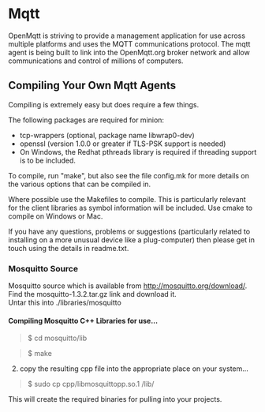 # Mqtt
OpenMqtt is striving to provide a management application for use across multiple platforms and uses the MQTT communications protocol.  The mqtt agent is being built to link into the OpenMqtt.org broker network and allow communications and control of millions of computers.

## Compiling Your Own Mqtt Agents
Compiling is extremely easy but does require a few things.

The following packages are required for minion:

* tcp-wrappers (optional, package name libwrap0-dev)
* openssl (version 1.0.0 or greater if TLS-PSK support is needed)
* On Windows, the Redhat pthreads library is required if threading support is
  to be included.

To compile, run "make", but also see the file config.mk for more details on the
various options that can be compiled in.

Where possible use the Makefiles to compile. This is particularly relevant for
the client libraries as symbol information will be included.  Use cmake to
compile on Windows or Mac.

If you have any questions, problems or suggestions (particularly related to
installing on a more unusual device like a plug-computer) then please get in
touch using the details in readme.txt.


### Mosquitto Source

Mosquitto source which is available from http://mosquitto.org/download/.  
Find the mosquitto-1.3.2.tar.gz link and download it.  
Untar this into ./libraries/mosquitto


#### Compiling Mosquitto C++ Libraries for use...

>$ cd mosquitto/lib

>$ make

2. copy the resulting cpp file into the appropriate place on your system...

>$ sudo cp cpp/libmosquittopp.so.1 /lib/

This will create the required binaries for pulling into your projects.



